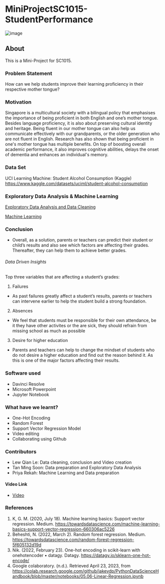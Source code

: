 # MiniProjectSC1015-StudentPerformance
![image](https://user-images.githubusercontent.com/127915734/233797449-320efee2-565d-4628-aac7-8af2b82672c5.png)

## About

This is a Mini-Project for SC1015.

### Problem Statement
How can we help students improve their learning proficiency in their respective mother tongue?

### Motivation
Singapore is a multicultural society with a bilingual policy that emphasises the importance of being proficient in both English and one’s mother tongue. Besides language proficiency, it is also about preserving cultural identity and heritage. Being fluent in our mother tongue can also help us communicate effectively with our grandparents, or the older generation who are not fluent in English. Research has also shown that being proficient in one's mother tongue has multiple benefits. On top of boosting overall academic performance, it also improves cognitive abilities, delays the onset of dementia and enhances an individual's memory. 

### Data Set
UCI Learning Machine: Student Alcohol Consumption (Kaggle)
https://www.kaggle.com/datasets/uciml/student-alcohol-consumption

### Exploratory Data Analysis & Machine Learning
[Exploratory Data Analysis and Data Cleaning](https://github.com/Naiqqqqq/MiniProjectSC1015-StudentPerformance/blob/main/Data%20Sets/Jupyter%20Notebooks/ExploratoryDataAnalysis.ipynb)

[Machine Learning](https://github.com/Naiqqqqq/MiniProjectSC1015-StudentPerformance/blob/main/Data%20Sets/Jupyter%20Notebooks/MachineLearning.ipynb)

### Conclusion
- Overall, as a solution, parents or teachers can predict their student or child’s results and also see which factors are affecting their grades. Thereafter, they can help them to achieve better grades.  
###### Data Driven Insights
Top three variables that are affecting a student’s grades:  
1. Failures  
  - As past failures greatly affect a student’s results, parents or teachers can intervene earlier to help the student build a strong foundation.  
2. Absences  
  - We feel that students must be responsible for their own attendance, be it they have other activites or the are sick, they should refrain from missing school as much as possible  
3. Desire for higher education  
  - Parents and teachers can help to change the mindset of students who do not desire a higher education and find out the reason behind it. As this is one of the major factors affecting their results. 

### Software used
- Davinci Resolve  
- Microsoft Powerpoint  
- Jupyter Notebook  

### What have we learnt?
- One-Hot Encoding  
- Random Forest  
- Support Vector Regression Model
- Video editing
- Collaborating using Github

### Contributors
- Lew Qian Le: Data cleaning, conclusion and Video creation  
- Tan Ming Soon: Data preparation and Exploratory Data Analysis
- Priya Rekah: Machine Learning and Data preparation 

#### Video Link
- [Video](https://youtu.be/tqgs2c2BAY4)

### References

1) K, G. M. (2020, July 18). Machine learning basics: Support vector regression. Medium. https://towardsdatascience.com/machine-learning-basics-support-vector-regression-660306ac5226
2) Beheshti, N. (2022, March 2). Random forest regression. Medium. https://towardsdatascience.com/random-forest-regression-5f605132d19d
3) Nik. (2022, February 23). One-hot encoding in scikit-learn with onehotencoder • datagy. Datagy. https://datagy.io/sklearn-one-hot-encode/
4) Google colaboratory. (n.d.). Retrieved April 23, 2023, from https://colab.research.google.com/github/jakevdp/PythonDataScienceHandbook/blob/master/notebooks/05.06-Linear-Regression.ipynb




